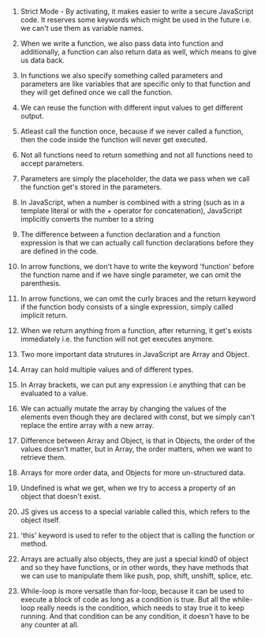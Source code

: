 1. Strict Mode - By activating, it makes easier to write a secure JavaScript code. It reserves some keywords which might be used in the future i.e. we can't use them as variable names.

2. When we write a function, we also pass data into function and additionally, a function can also return data as well, which means to give us data back.

3. In functions we also specify something called parameters and parameters are like variables that are specific only to that function and they will get defined once we call the function.

4. We can reuse the function with different input values to get different output.

5. Atleast call the function once, because if we never called a function, then the code inside the function will never get executed.

6. Not all functions need to return something and not all functions need to accept parameters.

7. Parameters are simply the placeholder, the data we pass when we call the function get's stored in the parameters.

8. In JavaScript, when a number is combined with a string (such as in a template literal or with the + operator for concatenation), JavaScript implicitly converts the number to a string

9. The difference between a function declaration and a function expression is that we can actually call function declarations before they are defined in the code.

10. In arrow functions, we don't have to write the keyword 'function' before the function name and if we have single parameter, we can omit the parenthesis.

11. In arrow functions, we can omit the curly braces and the return keyword if the function body consists of a single expression, simply called implicit return.

12. When we return anything from a function, after returning, it get's exists immediately i.e. the function will not get executes anymore.

13. Two more important data strutures in JavaScript are Array and Object.

14. Array can hold multiple values and of different types.

15. In Array brackets, we can put any expression i.e anything that can be evaluated to a value.

16. We can actually mutate the array by changing the values of the elements even though they are declared with const, but we simply can't replace the entire array with a new array.

17. Difference between Array and Object, is that in Objects, the order of the values doesn't matter, but in Array, the order matters, when we want to retrieve them.

18. Arrays for more order data, and Objects for more un-structured data.

19. Undefined is what we get, when we try to access a property of an object that doesn't exist.

20. JS gives us access to a special variable called this, which refers to the object itself.

21. 'this' keyword is used to refer to the object that is calling the function or method.
 
22. Arrays are actually also objects, they are just a special kind0 of object and so they have functions, or in other words, they have methods that we can use to manipulate them like push, pop, shift, unshift, splice, etc.

23. While-loop is more versatile than for-loop, because it can be used to execute a block of code as long as a condition is true. But all the while-loop really needs is the condition, which needs to stay true it to keep running. And that condition can be any condition, it doesn't have to be any counter at all.

